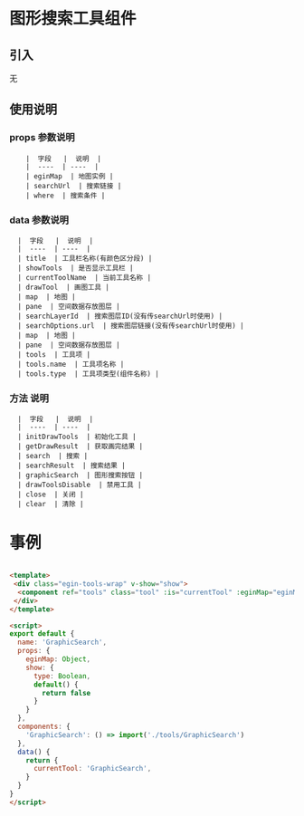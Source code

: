# 图形搜索工具组件

## 引入
  无

## 使用说明

  ### props 参数说明
      
        |  字段   |  说明  |
        |  ----  | ----  |
        | eginMap  | 地图实例 |
        | searchUrl  | 搜索链接 |
        | where  | 搜索条件 |


  ### data 参数说明
    
      |  字段   |  说明  |
      |  ----  | ----  |
      | title  | 工具栏名称(有颜色区分段) |
      | showTools  | 是否显示工具栏 |
      | currentToolName  | 当前工具名称 |
      | drawTool  | 画图工具 |
      | map  | 地图 |
      | pane  | 空间数据存放图层 |
      | searchLayerId  | 搜索图层ID(没有传searchUrl时使用) |
      | searchOptions.url  | 搜索图层链接(没有传searchUrl时使用) |
      | map  | 地图 |
      | pane  | 空间数据存放图层 |
      | tools  | 工具项 |
      | tools.name  | 工具项名称 |
      | tools.type  | 工具项类型(组件名称) |


  ### 方法 说明
    
      |  字段   |  说明  |
      |  ----  | ----  |
      | initDrawTools  | 初始化工具 |
      | getDrawResult  | 获取画完结果 |
      | search  | 搜索 |
      | searchResult  | 搜索结果 |
      | graphicSearch  | 图形搜索按钮 |
      | drawToolsDisable  | 禁用工具 |
      | close  | 关闭 |
      | clear  | 清除 |


# 事例

```html

<template>
 <div class="egin-tools-wrap" v-show="show">
  <component ref="tools" class="tool" :is="currentTool" :eginMap="eginMap" ></component>
 </div>
</template>

<script>
export default {
  name: 'GraphicSearch',
  props: {
    eginMap: Object,
    show: {
      type: Boolean,
      default() {
        return false
      }
    }
  },
  components: {
    'GraphicSearch': () => import('./tools/GraphicSearch')
  },
  data() {
    return {
      currentTool: 'GraphicSearch',
    }
  }
}
</script>

```